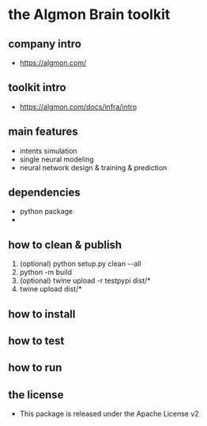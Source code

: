 # the Algmon Brain toolkit

## company intro

* https://algmon.com/

## **toolkit intro**

* https://algmon.com/docs/infra/intro

## main features

* intents simulation
* single neural modeling
* neural network design & training & prediction

## dependencies

* python package
* 

## how to clean & publish

1. (optional) python setup.py clean --all
2. python -m build
3. (optional) twine upload -r testpypi dist/*
4. twine upload dist/*

## how to install

## how to test

## how to run

## the license

* This package is released under the Apache License v2

